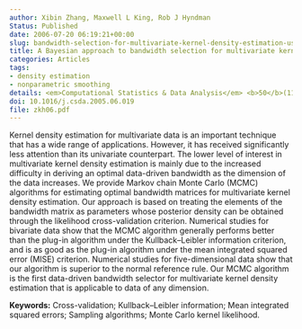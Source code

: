 ```yaml
---
author: Xibin Zhang, Maxwell L King, Rob J Hyndman
Status: Published
date: 2006-07-20 06:19:21+00:00
slug: bandwidth-selection-for-multivariate-kernel-density-estimation-using-mcmc
title: A Bayesian approach to bandwidth selection for multivariate kernel density estimation
categories: Articles
tags:
- density estimation
- nonparametric smoothing
details: <em>Computational Statistics & Data Analysis</em> <b>50</b>(11), 3009-3031
doi: 10.1016/j.csda.2005.06.019
file: zkh06.pdf
---
```


Kernel density estimation for multivariate data is an important technique that has a wide range of applications. However, it has received significantly less attention than its univariate counterpart. The lower level of interest in multivariate kernel density estimation is mainly due to the increased difficulty in deriving an optimal data-driven bandwidth as the dimension of the data increases. We provide Markov chain Monte Carlo (MCMC) algorithms for estimating optimal bandwidth matrices for multivariate kernel density estimation. Our approach is based on treating the elements of the bandwidth matrix as parameters whose posterior density can be obtained through the likelihood cross-validation criterion. Numerical studies for bivariate data show that the MCMC algorithm generally performs better than the plug-in algorithm under the Kullback–Leibler information criterion, and is as good as the plug-in algorithm under the mean integrated squared error (MISE) criterion. Numerical studies for five-dimensional data show that our algorithm is superior to the normal reference rule. Our MCMC algorithm is the first data-driven bandwidth selector for multivariate kernel density estimation that is applicable to data of any dimension.

**Keywords:** Cross-validation; Kullback–Leibler information; Mean integrated squared errors; Sampling algorithms; Monte Carlo kernel likelihood.

